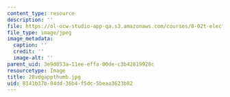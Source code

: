 ```yaml
---
content_type: resource
description: ''
file: https://ol-ocw-studio-app-qa.s3.amazonaws.com/courses/8-02t-electricity-and-magnetism-spring-2005/8141b37b84dd36b4f5dc5beaa3623b82_28vdgappthumb.jpg
file_type: image/jpeg
image_metadata:
  caption: ''
  credit: ''
  image-alt: ''
parent_uid: 3e9d053a-11ee-effa-00de-c3b42819928c
resourcetype: Image
title: 28vdgappthumb.jpg
uid: 8141b37b-84dd-36b4-f5dc-5beaa3623b82
---
```

